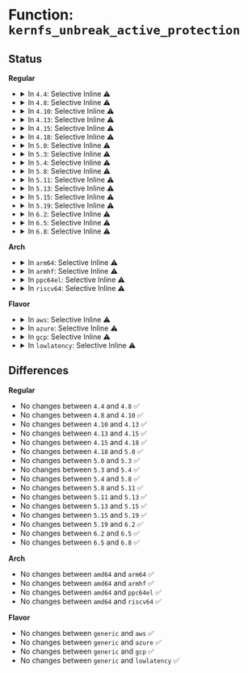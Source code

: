 # Function: <code>kernfs_unbreak_active_protection</code>

## Status
<b>Regular</b>
<ul>
<li>
<details>
<summary>In <code>4.4</code>: Selective Inline ⚠️</summary>

```c
void kernfs_unbreak_active_protection(struct kernfs_node *kn);
```

**Collision:** Unique Global

**Inline:** Selective

**Transformation:** False

**Instances:**

```
In fs/kernfs/dir.c (ffffffff8128acf0)
Location: fs/kernfs/dir.c:1297
Inline: True
Inline callers:
  - fs/kernfs/dir.c:kernfs_remove_self
Direct callers:
  - kernel/cgroup.c:cgroup_rename
  - kernel/cgroup.c:cgroup_rename
  - kernel/cgroup.c:cgroup_kn_unlock
  - kernel/cpuset.c:cpuset_write_resmask
  - kernel/cpuset.c:cpuset_write_resmask
  - kernel/cpuset.c:cpuset_write_resmask
  - kernel/cpuset.c:cpuset_write_resmask
```
**Symbols:**

```
ffffffff8128acf0-ffffffff8128acff: kernfs_unbreak_active_protection (STB_GLOBAL)
```
</details>
</li>
<li>
<details>
<summary>In <code>4.8</code>: Selective Inline ⚠️</summary>

```c
void kernfs_unbreak_active_protection(struct kernfs_node *kn);
```

**Collision:** Unique Global

**Inline:** Selective

**Transformation:** False

**Instances:**

```
In fs/kernfs/dir.c (ffffffff812b82fd)
Location: fs/kernfs/dir.c:1346
Inline: True
Inline callers:
  - fs/kernfs/dir.c:kernfs_remove_self
Direct callers:
  - kernel/cgroup.c:cgroup_rename
  - kernel/cgroup.c:cgroup_rename
  - kernel/cgroup.c:cgroup_kn_unlock
  - kernel/cpuset.c:cpuset_write_resmask
  - kernel/cpuset.c:cpuset_write_resmask
  - kernel/cpuset.c:cpuset_write_resmask
  - kernel/cpuset.c:cpuset_write_resmask
```
**Symbols:**

```
ffffffff812b8210-ffffffff812b821f: kernfs_unbreak_active_protection (STB_GLOBAL)
```
</details>
</li>
<li>
<details>
<summary>In <code>4.10</code>: Selective Inline ⚠️</summary>

```c
void kernfs_unbreak_active_protection(struct kernfs_node *kn);
```

**Collision:** Unique Global

**Inline:** Selective

**Transformation:** False

**Instances:**

```
In fs/kernfs/dir.c (ffffffff812cda9d)
Location: fs/kernfs/dir.c:1297
Inline: True
Inline callers:
  - fs/kernfs/dir.c:kernfs_remove_self
Direct callers:
  - arch/x86/kernel/cpu/intel_rdt_rdtgroup.c:rdtgroup_kn_unlock
  - arch/x86/kernel/cpu/intel_rdt_rdtgroup.c:rdtgroup_kn_unlock
  - kernel/cgroup.c:cgroup_rename
  - kernel/cgroup.c:cgroup_rename
  - kernel/cgroup.c:cgroup_kn_unlock
  - kernel/cpuset.c:cpuset_write_resmask
  - kernel/cpuset.c:cpuset_write_resmask
```
**Symbols:**

```
ffffffff812cd9b0-ffffffff812cd9bf: kernfs_unbreak_active_protection (STB_GLOBAL)
```
</details>
</li>
<li>
<details>
<summary>In <code>4.13</code>: Selective Inline ⚠️</summary>

```c
void kernfs_unbreak_active_protection(struct kernfs_node *kn);
```

**Collision:** Unique Global

**Inline:** Selective

**Transformation:** False

**Instances:**

```
In fs/kernfs/dir.c (ffffffff812db037)
Location: fs/kernfs/dir.c:1307
Inline: True
Inline callers:
  - fs/kernfs/dir.c:kernfs_remove_self
Direct callers:
  - arch/x86/kernel/cpu/intel_rdt_rdtgroup.c:rdtgroup_kn_unlock
  - arch/x86/kernel/cpu/intel_rdt_rdtgroup.c:rdtgroup_kn_unlock
  - kernel/cgroup/cgroup.c:cgroup_kn_unlock
  - kernel/cgroup/cgroup-v1.c:cgroup1_rename
  - kernel/cgroup/cgroup-v1.c:cgroup1_rename
  - kernel/cgroup/cpuset.c:cpuset_write_resmask
  - kernel/cgroup/cpuset.c:cpuset_write_resmask
  - kernel/cgroup/cpuset.c:cpuset_write_resmask
```
**Symbols:**

```
ffffffff812dafb0-ffffffff812dafbf: kernfs_unbreak_active_protection (STB_GLOBAL)
```
</details>
</li>
<li>
<details>
<summary>In <code>4.15</code>: Selective Inline ⚠️</summary>

```c
void kernfs_unbreak_active_protection(struct kernfs_node *kn);
```

**Collision:** Unique Global

**Inline:** Selective

**Transformation:** False

**Instances:**

```
In fs/kernfs/dir.c (ffffffff812ff927)
Location: fs/kernfs/dir.c:1372
Inline: True
Inline callers:
  - fs/kernfs/dir.c:kernfs_remove_self
Direct callers:
  - arch/x86/kernel/cpu/intel_rdt_rdtgroup.c:rdtgroup_kn_unlock
  - arch/x86/kernel/cpu/intel_rdt_rdtgroup.c:rdtgroup_kn_unlock
  - kernel/cgroup/cgroup.c:cgroup_kn_unlock
  - kernel/cgroup/cgroup-v1.c:cgroup1_rename
  - kernel/cgroup/cgroup-v1.c:cgroup1_rename
  - kernel/cgroup/cpuset.c:cpuset_write_resmask
  - kernel/cgroup/cpuset.c:cpuset_write_resmask
  - kernel/cgroup/cpuset.c:cpuset_write_resmask
```
**Symbols:**

```
ffffffff812ff8a0-ffffffff812ff8af: kernfs_unbreak_active_protection (STB_GLOBAL)
```
</details>
</li>
<li>
<details>
<summary>In <code>4.18</code>: Selective Inline ⚠️</summary>

```c
void kernfs_unbreak_active_protection(struct kernfs_node *kn);
```

**Collision:** Unique Global

**Inline:** Selective

**Transformation:** False

**Instances:**

```
In fs/kernfs/dir.c (ffffffff8132d5d7)
Location: fs/kernfs/dir.c:1395
Inline: True
Inline callers:
  - fs/kernfs/dir.c:kernfs_remove_self
Direct callers:
  - arch/x86/kernel/cpu/intel_rdt_rdtgroup.c:rdtgroup_kn_unlock
  - arch/x86/kernel/cpu/intel_rdt_rdtgroup.c:rdtgroup_kn_unlock
  - kernel/cgroup/cgroup.c:cgroup_kn_unlock
  - kernel/cgroup/cgroup-v1.c:cgroup1_rename
  - kernel/cgroup/cgroup-v1.c:cgroup1_rename
  - kernel/cgroup/cpuset.c:cpuset_write_resmask
  - kernel/cgroup/cpuset.c:cpuset_write_resmask
  - kernel/cgroup/cpuset.c:cpuset_write_resmask
  - fs/sysfs/file.c:sysfs_unbreak_active_protection
```
**Symbols:**

```
ffffffff8132d550-ffffffff8132d55f: kernfs_unbreak_active_protection (STB_GLOBAL)
```
</details>
</li>
<li>
<details>
<summary>In <code>5.0</code>: Selective Inline ⚠️</summary>

```c
void kernfs_unbreak_active_protection(struct kernfs_node *kn);
```

**Collision:** Unique Global

**Inline:** Selective

**Transformation:** False

**Instances:**

```
In fs/kernfs/dir.c (ffffffff81344977)
Location: fs/kernfs/dir.c:1395
Inline: True
Inline callers:
  - fs/kernfs/dir.c:kernfs_remove_self
Direct callers:
  - arch/x86/kernel/cpu/resctrl/rdtgroup.c:rdtgroup_kn_unlock
  - arch/x86/kernel/cpu/resctrl/rdtgroup.c:rdtgroup_kn_unlock
  - kernel/cgroup/cgroup.c:cgroup_kn_unlock
  - kernel/cgroup/cgroup-v1.c:cgroup1_rename
  - kernel/cgroup/cgroup-v1.c:cgroup1_rename
  - kernel/cgroup/cpuset.c:cpuset_write_resmask
  - kernel/cgroup/cpuset.c:cpuset_write_resmask
  - fs/sysfs/file.c:sysfs_unbreak_active_protection
```
**Symbols:**

```
ffffffff813448f0-ffffffff813448ff: kernfs_unbreak_active_protection (STB_GLOBAL)
```
</details>
</li>
<li>
<details>
<summary>In <code>5.3</code>: Selective Inline ⚠️</summary>

```c
void kernfs_unbreak_active_protection(struct kernfs_node *kn);
```

**Collision:** Unique Global

**Inline:** Selective

**Transformation:** False

**Instances:**

```
In fs/kernfs/dir.c (ffffffff8136cb95)
Location: fs/kernfs/dir.c:1395
Inline: True
Inline callers:
  - fs/kernfs/dir.c:kernfs_remove_self
Direct callers:
  - arch/x86/kernel/cpu/resctrl/rdtgroup.c:rdtgroup_kn_unlock
  - arch/x86/kernel/cpu/resctrl/rdtgroup.c:rdtgroup_kn_unlock
  - kernel/cgroup/cgroup.c:cgroup_kn_unlock
  - kernel/cgroup/cgroup-v1.c:cgroup1_rename
  - kernel/cgroup/cgroup-v1.c:cgroup1_rename
  - kernel/cgroup/cpuset.c:cpuset_write_resmask
  - kernel/cgroup/cpuset.c:cpuset_write_resmask
  - fs/sysfs/file.c:sysfs_unbreak_active_protection
```
**Symbols:**

```
ffffffff8136cb10-ffffffff8136cb1f: kernfs_unbreak_active_protection (STB_GLOBAL)
```
</details>
</li>
<li>
<details>
<summary>In <code>5.4</code>: Selective Inline ⚠️</summary>

```c
void kernfs_unbreak_active_protection(struct kernfs_node *kn);
```

**Collision:** Unique Global

**Inline:** Selective

**Transformation:** False

**Instances:**

```
In fs/kernfs/dir.c (ffffffff81384d45)
Location: fs/kernfs/dir.c:1395
Inline: True
Inline callers:
  - fs/kernfs/dir.c:kernfs_remove_self
Direct callers:
  - arch/x86/kernel/cpu/resctrl/rdtgroup.c:rdtgroup_kn_unlock
  - arch/x86/kernel/cpu/resctrl/rdtgroup.c:rdtgroup_kn_unlock
  - kernel/cgroup/cgroup.c:cgroup_kn_unlock
  - kernel/cgroup/cgroup-v1.c:cgroup1_rename
  - kernel/cgroup/cgroup-v1.c:cgroup1_rename
  - kernel/cgroup/cpuset.c:cpuset_write_resmask
  - kernel/cgroup/cpuset.c:cpuset_write_resmask
  - fs/sysfs/file.c:sysfs_unbreak_active_protection
```
**Symbols:**

```
ffffffff81384cc0-ffffffff81384ccf: kernfs_unbreak_active_protection (STB_GLOBAL)
```
</details>
</li>
<li>
<details>
<summary>In <code>5.8</code>: Selective Inline ⚠️</summary>

```c
void kernfs_unbreak_active_protection(struct kernfs_node *kn);
```

**Collision:** Unique Global

**Inline:** Selective

**Transformation:** False

**Instances:**

```
In fs/kernfs/dir.c (ffffffff813cf8d8)
Location: fs/kernfs/dir.c:1399
Inline: True
Inline callers:
  - fs/kernfs/dir.c:kernfs_remove_self
Direct callers:
  - arch/x86/kernel/cpu/resctrl/rdtgroup.c:rdtgroup_kn_unlock
  - arch/x86/kernel/cpu/resctrl/rdtgroup.c:rdtgroup_kn_unlock
  - kernel/cgroup/cgroup.c:cgroup_kn_unlock
  - kernel/cgroup/cgroup-v1.c:cgroup1_rename
  - kernel/cgroup/cgroup-v1.c:cgroup1_rename
  - kernel/cgroup/cpuset.c:cpuset_write_resmask
  - kernel/cgroup/cpuset.c:cpuset_write_resmask
  - fs/sysfs/file.c:sysfs_unbreak_active_protection
```
**Symbols:**

```
ffffffff813cf7f0-ffffffff813cf7ff: kernfs_unbreak_active_protection (STB_GLOBAL)
```
</details>
</li>
<li>
<details>
<summary>In <code>5.11</code>: Selective Inline ⚠️</summary>

```c
void kernfs_unbreak_active_protection(struct kernfs_node *kn);
```

**Collision:** Unique Global

**Inline:** Selective

**Transformation:** False

**Instances:**

```
In fs/kernfs/dir.c (ffffffff813e1508)
Location: fs/kernfs/dir.c:1398
Inline: True
Inline callers:
  - fs/kernfs/dir.c:kernfs_remove_self
Direct callers:
  - arch/x86/kernel/cpu/resctrl/rdtgroup.c:rdtgroup_kn_unlock
  - arch/x86/kernel/cpu/resctrl/rdtgroup.c:rdtgroup_kn_unlock
  - kernel/cgroup/cgroup.c:cgroup_kn_unlock
  - kernel/cgroup/cgroup-v1.c:cgroup1_rename
  - kernel/cgroup/cgroup-v1.c:cgroup1_rename
  - kernel/cgroup/cpuset.c:cpuset_write_resmask
  - kernel/cgroup/cpuset.c:cpuset_write_resmask
  - fs/sysfs/file.c:sysfs_unbreak_active_protection
```
**Symbols:**

```
ffffffff813e1420-ffffffff813e142f: kernfs_unbreak_active_protection (STB_GLOBAL)
```
</details>
</li>
<li>
<details>
<summary>In <code>5.13</code>: Selective Inline ⚠️</summary>

```c
void kernfs_unbreak_active_protection(struct kernfs_node *kn);
```

**Collision:** Unique Global

**Inline:** Selective

**Transformation:** False

**Instances:**

```
In fs/kernfs/dir.c (ffffffff813e8138)
Location: fs/kernfs/dir.c:1400
Inline: True
Inline callers:
  - fs/kernfs/dir.c:kernfs_remove_self
Direct callers:
  - arch/x86/kernel/cpu/resctrl/rdtgroup.c:rdtgroup_kn_unlock
  - arch/x86/kernel/cpu/resctrl/rdtgroup.c:rdtgroup_kn_unlock
  - kernel/cgroup/cgroup.c:cgroup_kn_unlock
  - kernel/cgroup/cgroup-v1.c:cgroup1_rename
  - kernel/cgroup/cgroup-v1.c:cgroup1_rename
  - kernel/cgroup/cpuset.c:cpuset_write_resmask
  - kernel/cgroup/cpuset.c:cpuset_write_resmask
  - fs/sysfs/file.c:sysfs_unbreak_active_protection
```
**Symbols:**

```
ffffffff813e8050-ffffffff813e805f: kernfs_unbreak_active_protection (STB_GLOBAL)
```
</details>
</li>
<li>
<details>
<summary>In <code>5.15</code>: Selective Inline ⚠️</summary>

```c
void kernfs_unbreak_active_protection(struct kernfs_node *kn);
```

**Collision:** Unique Global

**Inline:** Selective

**Transformation:** False

**Instances:**

```
In fs/kernfs/dir.c (ffffffff81439e78)
Location: fs/kernfs/dir.c:1427
Inline: True
Inline callers:
  - fs/kernfs/dir.c:kernfs_remove_self
Direct callers:
  - arch/x86/kernel/cpu/resctrl/rdtgroup.c:rdtgroup_kn_unlock
  - arch/x86/kernel/cpu/resctrl/rdtgroup.c:rdtgroup_kn_unlock
  - kernel/cgroup/cgroup.c:cgroup_kn_unlock
  - kernel/cgroup/cgroup-v1.c:cgroup1_rename
  - kernel/cgroup/cgroup-v1.c:cgroup1_rename
  - kernel/cgroup/cpuset.c:cpuset_write_resmask
  - kernel/cgroup/cpuset.c:cpuset_write_resmask
  - fs/sysfs/file.c:sysfs_unbreak_active_protection
```
**Symbols:**

```
ffffffff81439d90-ffffffff81439d9f: kernfs_unbreak_active_protection (STB_GLOBAL)
```
</details>
</li>
<li>
<details>
<summary>In <code>5.19</code>: Selective Inline ⚠️</summary>

```c
void kernfs_unbreak_active_protection(struct kernfs_node *kn);
```

**Collision:** Unique Global

**Inline:** Selective

**Transformation:** False

**Instances:**

```
In fs/kernfs/dir.c (ffffffff814b4fdf)
Location: fs/kernfs/dir.c:1469
Inline: True
Inline callers:
  - fs/kernfs/dir.c:kernfs_remove_self
Direct callers:
  - arch/x86/kernel/cpu/resctrl/rdtgroup.c:rdtgroup_kn_unlock
  - arch/x86/kernel/cpu/resctrl/rdtgroup.c:rdtgroup_kn_unlock
  - kernel/cgroup/cgroup.c:cgroup_kn_unlock
  - kernel/cgroup/cgroup-v1.c:cgroup1_rename
  - kernel/cgroup/cgroup-v1.c:cgroup1_rename
  - kernel/cgroup/cpuset.c:cpuset_write_resmask
  - kernel/cgroup/cpuset.c:cpuset_write_resmask
  - fs/sysfs/file.c:sysfs_unbreak_active_protection
```
**Symbols:**

```
ffffffff814b4ee0-ffffffff814b4ef5: kernfs_unbreak_active_protection (STB_GLOBAL)
```
</details>
</li>
<li>
<details>
<summary>In <code>6.2</code>: Selective Inline ⚠️</summary>

```c
void kernfs_unbreak_active_protection(struct kernfs_node *kn);
```

**Collision:** Unique Global

**Inline:** Selective

**Transformation:** False

**Instances:**

```
In fs/kernfs/dir.c (ffffffff8154c01f)
Location: fs/kernfs/dir.c:1538
Inline: True
Inline callers:
  - fs/kernfs/dir.c:kernfs_remove_self
Direct callers:
  - arch/x86/kernel/cpu/resctrl/rdtgroup.c:rdtgroup_kn_unlock
  - arch/x86/kernel/cpu/resctrl/rdtgroup.c:rdtgroup_kn_unlock
  - kernel/cgroup/cgroup.c:cgroup_kn_unlock
  - kernel/cgroup/cgroup-v1.c:cgroup1_rename
  - kernel/cgroup/cgroup-v1.c:cgroup1_rename
  - kernel/cgroup/cpuset.c:cpuset_write_resmask
  - kernel/cgroup/cpuset.c:cpuset_write_resmask
  - fs/sysfs/file.c:sysfs_unbreak_active_protection
```
**Symbols:**

```
ffffffff8154bf10-ffffffff8154bf25: kernfs_unbreak_active_protection (STB_GLOBAL)
```
</details>
</li>
<li>
<details>
<summary>In <code>6.5</code>: Selective Inline ⚠️</summary>

```c
void kernfs_unbreak_active_protection(struct kernfs_node *kn);
```

**Collision:** Unique Global

**Inline:** Selective

**Transformation:** False

**Instances:**

```
In fs/kernfs/dir.c (ffffffff81583cdf)
Location: fs/kernfs/dir.c:1545
Inline: True
Inline callers:
  - fs/kernfs/dir.c:kernfs_remove_self
Direct callers:
  - kernel/cgroup/cgroup.c:cgroup_kn_unlock
  - kernel/cgroup/cgroup-v1.c:cgroup1_rename
  - kernel/cgroup/cgroup-v1.c:cgroup1_rename
  - kernel/cgroup/cpuset.c:cpuset_write_resmask
  - kernel/cgroup/cpuset.c:cpuset_write_resmask
  - fs/sysfs/file.c:sysfs_unbreak_active_protection
```
**Symbols:**

```
ffffffff81583bd0-ffffffff81583be5: kernfs_unbreak_active_protection (STB_GLOBAL)
```
</details>
</li>
<li>
<details>
<summary>In <code>6.8</code>: Selective Inline ⚠️</summary>

```c
void kernfs_unbreak_active_protection(struct kernfs_node *kn);
```

**Collision:** Unique Global

**Inline:** Selective

**Transformation:** False

**Instances:**

```
In fs/kernfs/dir.c (ffffffff815bc7bf)
Location: fs/kernfs/dir.c:1561
Inline: True
Inline callers:
  - fs/kernfs/dir.c:kernfs_remove_self
Direct callers:
  - kernel/cgroup/cgroup.c:cgroup_kn_unlock
  - kernel/cgroup/cgroup-v1.c:cgroup1_rename
  - kernel/cgroup/cgroup-v1.c:cgroup1_rename
  - kernel/cgroup/cpuset.c:cpuset_write_resmask
  - kernel/cgroup/cpuset.c:cpuset_write_resmask
  - fs/sysfs/file.c:sysfs_unbreak_active_protection
```
**Symbols:**

```
ffffffff815bc6b0-ffffffff815bc6c5: kernfs_unbreak_active_protection (STB_GLOBAL)
```
</details>
</li>
</ul>
<b>Arch</b>
<ul>
<li>
<details>
<summary>In <code>arm64</code>: Selective Inline ⚠️</summary>

```c
void kernfs_unbreak_active_protection(struct kernfs_node *kn);
```

**Collision:** Unique Global

**Inline:** Selective

**Transformation:** False

**Instances:**

```
In fs/kernfs/dir.c (ffff800010453d20)
Location: fs/kernfs/dir.c:1395
Inline: True
Inline callers:
  - fs/kernfs/dir.c:kernfs_remove_self
Direct callers:
  - kernel/cgroup/cgroup.c:cgroup_kn_unlock
  - kernel/cgroup/cgroup.c:cgroup_kn_unlock
  - kernel/cgroup/cgroup-v1.c:cgroup1_rename
  - kernel/cgroup/cgroup-v1.c:cgroup1_rename
  - kernel/cgroup/cpuset.c:cpuset_write_resmask
  - kernel/cgroup/cpuset.c:cpuset_write_resmask
  - kernel/cgroup/cpuset.c:cpuset_write_resmask
  - kernel/cgroup/cpuset.c:cpuset_write_resmask
  - kernel/cgroup/cpuset.c:cpuset_write_resmask
  - fs/sysfs/file.c:sysfs_unbreak_active_protection
```
**Symbols:**

```
ffff800010453c48-ffff800010453c94: kernfs_unbreak_active_protection (STB_GLOBAL)
```
</details>
</li>
<li>
<details>
<summary>In <code>armhf</code>: Selective Inline ⚠️</summary>

```c
void kernfs_unbreak_active_protection(struct kernfs_node *kn);
```

**Collision:** Unique Global

**Inline:** Selective

**Transformation:** False

**Instances:**

```
In fs/kernfs/dir.c (c061680c)
Location: fs/kernfs/dir.c:1395
Inline: True
Inline callers:
  - fs/kernfs/dir.c:kernfs_remove_self
Direct callers:
  - kernel/cgroup/cgroup.c:cgroup_kn_unlock
  - kernel/cgroup/cgroup-v1.c:cgroup1_rename
  - kernel/cgroup/cgroup-v1.c:cgroup1_rename
  - kernel/cgroup/cpuset.c:cpuset_write_resmask
  - kernel/cgroup/cpuset.c:cpuset_write_resmask
  - kernel/cgroup/cpuset.c:cpuset_write_resmask
  - kernel/cgroup/cpuset.c:cpuset_write_resmask
  - fs/sysfs/file.c:sysfs_unbreak_active_protection
```
**Symbols:**

```
c0616744-c0616778: kernfs_unbreak_active_protection (STB_GLOBAL)
```
</details>
</li>
<li>
<details>
<summary>In <code>ppc64el</code>: Selective Inline ⚠️</summary>

```c
void kernfs_unbreak_active_protection(struct kernfs_node *kn);
```

**Collision:** Unique Global

**Inline:** Selective

**Transformation:** False

**Instances:**

```
In fs/kernfs/dir.c (c00000000056d29c)
Location: fs/kernfs/dir.c:1395
Inline: True
Inline callers:
  - fs/kernfs/dir.c:kernfs_remove_self
Direct callers:
  - kernel/cgroup/cgroup.c:cgroup_kn_unlock
  - kernel/cgroup/cgroup.c:cgroup_kn_unlock
  - kernel/cgroup/cgroup-v1.c:cgroup1_rename
  - kernel/cgroup/cgroup-v1.c:cgroup1_rename
  - kernel/cgroup/cpuset.c:cpuset_write_resmask
  - kernel/cgroup/cpuset.c:cpuset_write_resmask
  - kernel/cgroup/cpuset.c:cpuset_write_resmask
  - kernel/cgroup/cpuset.c:cpuset_write_resmask
  - kernel/cgroup/cpuset.c:cpuset_write_resmask
  - fs/sysfs/file.c:sysfs_unbreak_active_protection
```
**Symbols:**

```
c00000000056d1d0-c00000000056d1f0: kernfs_unbreak_active_protection (STB_GLOBAL)
```
</details>
</li>
<li>
<details>
<summary>In <code>riscv64</code>: Selective Inline ⚠️</summary>

```c
void kernfs_unbreak_active_protection(struct kernfs_node *kn);
```

**Collision:** Unique Global

**Inline:** Selective

**Transformation:** False

**Instances:**

```
In fs/kernfs/dir.c (ffffffe0002e62a6)
Location: fs/kernfs/dir.c:1395
Inline: True
Inline callers:
  - fs/kernfs/dir.c:kernfs_remove_self
Direct callers:
  - kernel/cgroup/cgroup.c:cgroup_kn_unlock
  - kernel/cgroup/cgroup-v1.c:cgroup1_rename
  - kernel/cgroup/cgroup-v1.c:cgroup1_rename
  - kernel/cgroup/cpuset.c:cpuset_write_resmask
  - kernel/cgroup/cpuset.c:cpuset_write_resmask
  - kernel/cgroup/cpuset.c:cpuset_write_resmask
  - kernel/cgroup/cpuset.c:cpuset_write_resmask
  - fs/sysfs/file.c:sysfs_unbreak_active_protection
```
**Symbols:**

```
ffffffe0002e6190-ffffffe0002e61ba: kernfs_unbreak_active_protection (STB_GLOBAL)
```
</details>
</li>
</ul>
<b>Flavor</b>
<ul>
<li>
<details>
<summary>In <code>aws</code>: Selective Inline ⚠️</summary>

```c
void kernfs_unbreak_active_protection(struct kernfs_node *kn);
```

**Collision:** Unique Global

**Inline:** Selective

**Transformation:** False

**Instances:**

```
In fs/kernfs/dir.c (ffffffff8137d325)
Location: fs/kernfs/dir.c:1395
Inline: True
Inline callers:
  - fs/kernfs/dir.c:kernfs_remove_self
Direct callers:
  - arch/x86/kernel/cpu/resctrl/rdtgroup.c:rdtgroup_kn_unlock
  - arch/x86/kernel/cpu/resctrl/rdtgroup.c:rdtgroup_kn_unlock
  - kernel/cgroup/cgroup.c:cgroup_kn_unlock
  - kernel/cgroup/cgroup-v1.c:cgroup1_rename
  - kernel/cgroup/cgroup-v1.c:cgroup1_rename
  - kernel/cgroup/cpuset.c:cpuset_write_resmask
  - kernel/cgroup/cpuset.c:cpuset_write_resmask
  - fs/sysfs/file.c:sysfs_unbreak_active_protection
```
**Symbols:**

```
ffffffff8137d2a0-ffffffff8137d2af: kernfs_unbreak_active_protection (STB_GLOBAL)
```
</details>
</li>
<li>
<details>
<summary>In <code>azure</code>: Selective Inline ⚠️</summary>

```c
void kernfs_unbreak_active_protection(struct kernfs_node *kn);
```

**Collision:** Unique Global

**Inline:** Selective

**Transformation:** False

**Instances:**

```
In fs/kernfs/dir.c (ffffffff8136dde5)
Location: fs/kernfs/dir.c:1395
Inline: True
Inline callers:
  - fs/kernfs/dir.c:kernfs_remove_self
Direct callers:
  - arch/x86/kernel/cpu/resctrl/rdtgroup.c:rdtgroup_kn_unlock
  - arch/x86/kernel/cpu/resctrl/rdtgroup.c:rdtgroup_kn_unlock
  - kernel/cgroup/cgroup.c:cgroup_kn_unlock
  - kernel/cgroup/cgroup-v1.c:cgroup1_rename
  - kernel/cgroup/cgroup-v1.c:cgroup1_rename
  - kernel/cgroup/cpuset.c:cpuset_write_resmask
  - kernel/cgroup/cpuset.c:cpuset_write_resmask
  - fs/sysfs/file.c:sysfs_unbreak_active_protection
```
**Symbols:**

```
ffffffff8136dd60-ffffffff8136dd6f: kernfs_unbreak_active_protection (STB_GLOBAL)
```
</details>
</li>
<li>
<details>
<summary>In <code>gcp</code>: Selective Inline ⚠️</summary>

```c
void kernfs_unbreak_active_protection(struct kernfs_node *kn);
```

**Collision:** Unique Global

**Inline:** Selective

**Transformation:** False

**Instances:**

```
In fs/kernfs/dir.c (ffffffff8137adf5)
Location: fs/kernfs/dir.c:1395
Inline: True
Inline callers:
  - fs/kernfs/dir.c:kernfs_remove_self
Direct callers:
  - arch/x86/kernel/cpu/resctrl/rdtgroup.c:rdtgroup_kn_unlock
  - arch/x86/kernel/cpu/resctrl/rdtgroup.c:rdtgroup_kn_unlock
  - kernel/cgroup/cgroup.c:cgroup_kn_unlock
  - kernel/cgroup/cgroup-v1.c:cgroup1_rename
  - kernel/cgroup/cgroup-v1.c:cgroup1_rename
  - kernel/cgroup/cpuset.c:cpuset_write_resmask
  - kernel/cgroup/cpuset.c:cpuset_write_resmask
  - fs/sysfs/file.c:sysfs_unbreak_active_protection
```
**Symbols:**

```
ffffffff8137ad70-ffffffff8137ad7f: kernfs_unbreak_active_protection (STB_GLOBAL)
```
</details>
</li>
<li>
<details>
<summary>In <code>lowlatency</code>: Selective Inline ⚠️</summary>

```c
void kernfs_unbreak_active_protection(struct kernfs_node *kn);
```

**Collision:** Unique Global

**Inline:** Selective

**Transformation:** False

**Instances:**

```
In fs/kernfs/dir.c (ffffffff8138e8f5)
Location: fs/kernfs/dir.c:1395
Inline: True
Inline callers:
  - fs/kernfs/dir.c:kernfs_remove_self
Direct callers:
  - arch/x86/kernel/cpu/resctrl/rdtgroup.c:rdtgroup_kn_unlock
  - arch/x86/kernel/cpu/resctrl/rdtgroup.c:rdtgroup_kn_unlock
  - kernel/cgroup/cgroup.c:cgroup_kn_unlock
  - kernel/cgroup/cgroup-v1.c:cgroup1_rename
  - kernel/cgroup/cgroup-v1.c:cgroup1_rename
  - kernel/cgroup/cpuset.c:cpuset_write_resmask
  - kernel/cgroup/cpuset.c:cpuset_write_resmask
  - fs/sysfs/file.c:sysfs_unbreak_active_protection
```
**Symbols:**

```
ffffffff8138e870-ffffffff8138e87f: kernfs_unbreak_active_protection (STB_GLOBAL)
```
</details>
</li>
</ul>

## Differences
<b>Regular</b>
<ul>
<li>
No changes between <code>4.4</code> and <code>4.8</code> ✅
</li>
<li>
No changes between <code>4.8</code> and <code>4.10</code> ✅
</li>
<li>
No changes between <code>4.10</code> and <code>4.13</code> ✅
</li>
<li>
No changes between <code>4.13</code> and <code>4.15</code> ✅
</li>
<li>
No changes between <code>4.15</code> and <code>4.18</code> ✅
</li>
<li>
No changes between <code>4.18</code> and <code>5.0</code> ✅
</li>
<li>
No changes between <code>5.0</code> and <code>5.3</code> ✅
</li>
<li>
No changes between <code>5.3</code> and <code>5.4</code> ✅
</li>
<li>
No changes between <code>5.4</code> and <code>5.8</code> ✅
</li>
<li>
No changes between <code>5.8</code> and <code>5.11</code> ✅
</li>
<li>
No changes between <code>5.11</code> and <code>5.13</code> ✅
</li>
<li>
No changes between <code>5.13</code> and <code>5.15</code> ✅
</li>
<li>
No changes between <code>5.15</code> and <code>5.19</code> ✅
</li>
<li>
No changes between <code>5.19</code> and <code>6.2</code> ✅
</li>
<li>
No changes between <code>6.2</code> and <code>6.5</code> ✅
</li>
<li>
No changes between <code>6.5</code> and <code>6.8</code> ✅
</li>
</ul>
<b>Arch</b>
<ul>
<li>
No changes between <code>amd64</code> and <code>arm64</code> ✅
</li>
<li>
No changes between <code>amd64</code> and <code>armhf</code> ✅
</li>
<li>
No changes between <code>amd64</code> and <code>ppc64el</code> ✅
</li>
<li>
No changes between <code>amd64</code> and <code>riscv64</code> ✅
</li>
</ul>
<b>Flavor</b>
<ul>
<li>
No changes between <code>generic</code> and <code>aws</code> ✅
</li>
<li>
No changes between <code>generic</code> and <code>azure</code> ✅
</li>
<li>
No changes between <code>generic</code> and <code>gcp</code> ✅
</li>
<li>
No changes between <code>generic</code> and <code>lowlatency</code> ✅
</li>
</ul>
